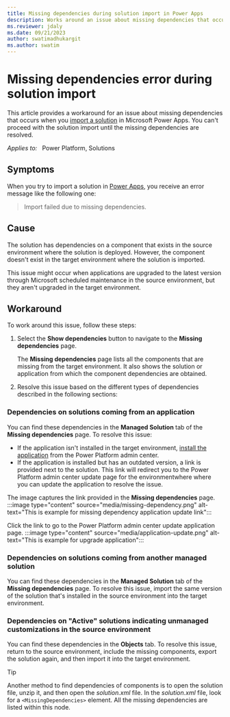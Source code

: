 ```yaml
---
title: Missing dependencies during solution import in Power Apps
description: Works around an issue about missing dependencies that occurs when you import a solution in the target environment in Microsoft Power Apps.
ms.reviewer: jdaly
ms.date: 09/21/2023
author: swatimadhukargit
ms.author: swatim
---
```

# Missing dependencies error during solution import

This article provides a workaround for an issue about missing dependencies that occurs when you [import a solution](/powerapps/maker/data-platform/import-update-export-solutions) in Microsoft Power Apps. You can't proceed with the solution import until the missing dependencies are resolved.

_Applies to:_ &nbsp; Power Platform, Solutions


## Symptoms

When you try to import a solution in [Power Apps](https://make.powerapps.com/?utm_source=padocs&utm_medium=linkinadoc&utm_campaign=referralsfromdoc), you receive an error message like the following one:

> Import failed due to missing dependencies.

## Cause

The solution has dependencies on a component that exists in the source environment where the solution is deployed. However, the component doesn't exist in the target environment where the solution is imported.

This issue might occur when applications are upgraded to the latest version through Microsoft scheduled maintenance in the source environment, but they aren't upgraded in the target environment.

## Workaround

To work around this issue, follow these steps:

1. Select the **Show dependencies** button to navigate to the **Missing dependencies** page.

    The **Missing dependencies** page lists all the components that are missing from the target environment. It also shows the solution or application from which the component dependencies are obtained.

2. Resolve this issue based on the different types of dependencies described in the following sections:

### Dependencies on solutions coming from an application

You can find these dependencies in the **Managed Solution** tab of the **Missing dependencies** page. To resolve this issue:

- If the application isn't installed in the target environment, [install the application](/power-platform/admin/manage-apps#install-an-app) from the Power Platform admin center.
- If the application is installed but has an outdated version, a link is provided next to the solution. This link will redirect you to the Power Platform admin center update page for the environmentwhere where you can update the application to resolve the issue.

The image captures the link provided in the **Missing dependencies** page.  
    :::image type="content" source="media/missing-dependency.png" alt-text="This is example for missing dependency application update link":::

Click the link to go to the Power Platform admin center update application page.
    :::image type="content" source="media/application-update.png" alt-text="This is example for upgrade application":::

### Dependencies on solutions coming from another managed solution

You can find these dependencies in the **Managed Solution** tab of the **Missing dependencies** page. To resolve this issue, import the same version of the solution that's installed in the source environment into the target environment.

### Dependencies on "Active" solutions indicating unmanaged customizations in the source environment

You can find these dependencies in the **Objects** tab. To resolve this issue, return to the source environment, include the missing components, export the solution again, and then import it into the target environment.

> [!TIP]
> Another method to find dependencies of components is to open the solution file, unzip it, and then open the *solution.xml* file. In the *solution.xml* file, look for a `<MissingDependencies>` element. All the missing dependencies are listed within this node.
